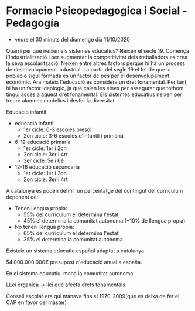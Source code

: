 # Formacio Psicopedagogica i Social - Pedagogía #

- veure el 30 minuts del diumenge dia 11/10/2020

Quan i per què neixen els sistemes educatius? 
Neixen el secle 19. 
Comença l'industrialització i per augmentar la competitivitat dels treballadors es crea la seva escolarització. Neixen entre altres factors perque hi ha un process de desenvolupament industrial. I a partir del segle 19 el fet de que la població sigui formada es un factor de pès per el desenvolupament econòmic.
Ara mateix l'educació es considera un dret fonamental. Per tant, hi ha un factor ideologic, ja que calen les eines per assegurar que tothom tingui accés a aquest dret fonamental.
Els sistemes educatius neixen per treure alumnes modelics i desfer la diversitat.


Educacio infantil 
- educació infantil
	- 1er cicle: 0-3 escoles bresol
	- 2on cicle: 3-6 escoles d'infantil i primària
- 6-12 educació primaria
	- 1er cicle: 1er i 2on
	- 2on cicle: 3er i 4rt
	- 3er cicle: 5é i 6é
- 12-16 educació secundaria
	- 1er cicle: 1er i 2on
	- 2on cicle: 3er i 4rt

A catalunya es poden definir un percentatge del contingut del curriculum
depenent de:
- Tenen llengua propia:
	- 55% del curriculum el determina l'estat
	- 45% el determina la comunitat autonoma (+10% de llengua propia)
- No tenen llengua propia:
	- 65% del curriculum el determina l'estat
	- 35% el determina la comunitat autonoma

Existeix un sistema educatiu español adaptat a catalunya.

54.000.000.000€ presupost d'educació anual a españa.

En el sistema educatiu, mana la comunitat autonoma.

LLei organica -> llei que afecta drets fonamentals.

Consell escolar era qui manava fins el 1970-2009(que es deixa de fer el CAP en favor del màster) 
